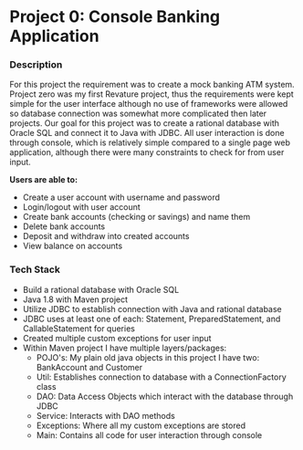 # Project 0: Console Banking Application #

### Description ###

For this project the requirement was to create a mock banking ATM system. Project zero was my first Revature project, thus the requirements were kept simple for the user interface although no use of frameworks were allowed so database connection was somewhat more complicated then later projects. Our goal for this project was to create a rational database with Oracle SQL and connect it to Java with JDBC. All user interaction is done through console, which is relatively simple compared to a single page web application, although there were many constraints to check for from user input.

**Users are able to:**

* Create a user account with username and password
* Login/logout with user account
* Create bank accounts (checking or savings) and name them
* Delete bank accounts
* Deposit and withdraw into created accounts
* View balance on accounts 

### Tech Stack ###

* Build a rational database with Oracle SQL
* Java 1.8 with Maven project
* Utilize JDBC to establish connection with Java and rational database 
* JDBC uses at least one of each: Statement, PreparedStatement, and CallableStatement for queries
* Created multiple custom exceptions for user input
* Within Maven project I have multiple layers/packages: 
  * POJO's: My plain old java objects in this project I have two: BankAccount and Customer
  * Util: Establishes connection to database with a ConnectionFactory class
  * DAO: Data Access Objects which interact with the database through JDBC
  * Service: Interacts with DAO methods
  * Exceptions: Where all my custom exceptions are stored
  * Main: Contains all code for user interaction through console
